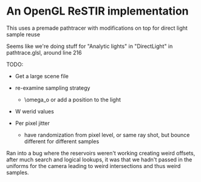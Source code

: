 
# An OpenGL ReSTIR implementation

This uses a premade pathtracer with modifications on top for direct light sample reuse

Seems like we're doing stuff for "Analytic lights" in "DirectLight" in pathtrace.glsl, around line 216


TODO:

- Get a large scene file
- re-examine sampling strategy
    - \omega_o or add a position to the light
- W werid values



- Per pixel jitter
    - have randomization from pixel level, or same ray shot, but bounce different for different samples

Ran into a bug where the reservoirs weren't working creating weird offsets, after much search and logical lookups, it was that we hadn't passed in the uniforms for the camera leading to weird intersections and thus weird samples. 



